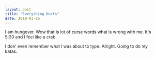 ```yaml
---
layout: post
title: "Everything Hurts"
date: 2018-01-26
---
```


I am hungover. Wow that is lot of curse words what is wrong with me. It's 5:30 and I feel like a crab. 

I don' even remember what I was about to type. Alright. Going to do my katas.


